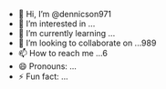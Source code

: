 - 👋 Hi, I’m @dennicson971
- 👀 I’m interested in ...
- 🌱 I’m currently learning ...
- 💞️ I’m looking to collaborate on ...989
- 📫 How to reach me ...6
- 😄 Pronouns: ...
- ⚡ Fun fact: ...

<!---
dennicson971/dennicson971 is a ✨ special ✨ repository because its `README.md` (this file) appears on your GitHub profile.
You can click the Preview link to take a look at your changes.
--->
